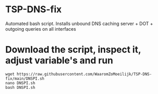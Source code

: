 # TSP-DNS-fix
Automated bash script. Installs unbound DNS caching server + DOT + outgoing queries on all interfaces

# Download the script, inspect it, adjust variable's and run
```
wget https://raw.githubusercontent.com/WaaromZoMoeilijk/TSP-DNS-fix/main/DNSPI.sh 
nano DNSPI.sh
bash DNSPI.sh
```
